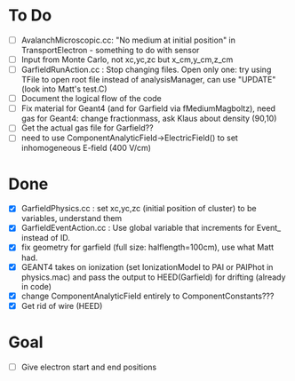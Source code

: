 # To Do
- [ ] AvalanchMicroscopic.cc: "No medium at initial position" in TransportElectron - something to do with sensor
- [ ] Input from Monte Carlo, not xc,yc,zc but x_cm,y_cm,z_cm
- [ ] GarfieldRunAction.cc : Stop changing files. Open only one: try using TFile to open root file instead of analysisManager, can use "UPDATE" (look into Matt's test.C)
- [ ] Document the logical flow of the code
- [ ] Fix material for Geant4 (and for Garfield via fMediumMagboltz), need gas for Geant4: change fractionmass, ask Klaus about density (90,10)
- [ ] Get the actual gas file for Garfield??
- [ ] need to use ComponentAnalyticField->ElectricField() to set inhomogeneous E-field (400 V/cm)
# Done
- [x] GarfieldPhysics.cc : set xc,yc,zc (initial position of cluster) to be variables, understand them
- [x] GarfieldEventAction.cc : Use global variable that increments for Event_ instead of ID.
- [x] fix geometry for garfield (full size: halflength=100cm), use what Matt had. 
- [x] GEANT4 takes on ionization (set IonizationModel to PAI or PAIPhot in physics.mac) and pass the output to HEED(Garfield) for drifting (already in code)
- [x] change ComponentAnalyticField entirely to ComponentConstants???
- [x] Get rid of wire (HEED)
# Goal
- [ ] Give electron start and end positions
